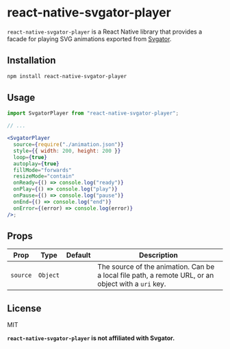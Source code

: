 # react-native-svgator-player

`react-native-svgator-player` is a React Native library that provides a facade for playing SVG animations exported from [Svgator](https://www.svgator.com/).

## Installation

```sh
npm install react-native-svgator-player
```

## Usage

```jsx
import SvgatorPlayer from "react-native-svgator-player";

// ...

<SvgatorPlayer
  source={require("./animation.json")}
  style={{ width: 200, height: 200 }}
  loop={true}
  autoplay={true}
  fillMode="forwards"
  resizeMode="contain"
  onReady={() => console.log("ready")}
  onPlay={() => console.log("play")}
  onPause={() => console.log("pause")}
  onEnd={() => console.log("end")}
  onError={(error) => console.log(error)}
/>;
```

## Props

| Prop     | Type     | Default | Description                                                                                         |
| -------- | -------- | ------- | --------------------------------------------------------------------------------------------------- |
| `source` | `Object` |         | The source of the animation. Can be a local file path, a remote URL, or an object with a `uri` key. |

## License

MIT

**`react-native-svgator-player` is not affiliated with Svgator.**